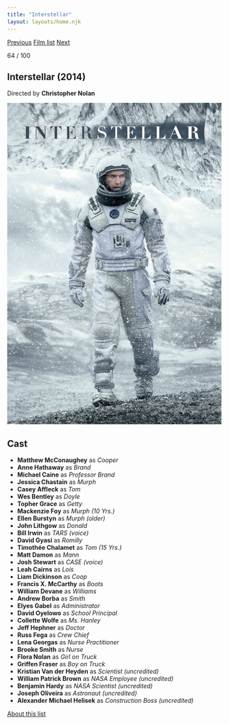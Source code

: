 ```yaml
---
title: "Interstellar"
layout: layouts/home.njk
---
```


<nav class="films">
  <a class="prev" href="../mr-turner">Previous</a>
  <a href="../">Film list</a>
  <a class="next" href="../the-handmaiden">Next</a>
</nav>

<p>64 / 100</p>

<article class="film">
  <h1>Interstellar (2014)</h1>

  <p class="director">
    Directed by <strong>Christopher Nolan</strong>
  </p>

  <img src="../films/posters/interstellar.jpg" alt="">

  <h2>
    Cast
  </h2>
  <ul>
    <li><strong>Matthew McConaughey</strong> as <em>Cooper</em></li>
<li><strong>Anne Hathaway</strong> as <em>Brand</em></li>
<li><strong>Michael Caine</strong> as <em>Professor Brand</em></li>
<li><strong>Jessica Chastain</strong> as <em>Murph</em></li>
<li><strong>Casey Affleck</strong> as <em>Tom</em></li>
<li><strong>Wes Bentley</strong> as <em>Doyle</em></li>
<li><strong>Topher Grace</strong> as <em>Getty</em></li>
<li><strong>Mackenzie Foy</strong> as <em>Murph (10 Yrs.)</em></li>
<li><strong>Ellen Burstyn</strong> as <em>Murph (older)</em></li>
<li><strong>John Lithgow</strong> as <em>Donald</em></li>
<li><strong>Bill Irwin</strong> as <em>TARS (voice)</em></li>
<li><strong>David Gyasi</strong> as <em>Romilly</em></li>
<li><strong>Timothée Chalamet</strong> as <em>Tom (15 Yrs.)</em></li>
<li><strong>Matt Damon</strong> as <em>Mann</em></li>
<li><strong>Josh Stewart</strong> as <em>CASE (voice)</em></li>
<li><strong>Leah Cairns</strong> as <em>Lois</em></li>
<li><strong>Liam Dickinson</strong> as <em>Coop</em></li>
<li><strong>Francis X. McCarthy</strong> as <em>Boots</em></li>
<li><strong>William Devane</strong> as <em>Williams</em></li>
<li><strong>Andrew Borba</strong> as <em>Smith</em></li>
<li><strong>Elyes Gabel</strong> as <em>Administrator</em></li>
<li><strong>David Oyelowo</strong> as <em>School Principal</em></li>
<li><strong>Collette Wolfe</strong> as <em>Ms. Hanley</em></li>
<li><strong>Jeff Hephner</strong> as <em>Doctor</em></li>
<li><strong>Russ Fega</strong> as <em>Crew Chief</em></li>
<li><strong>Lena Georgas</strong> as <em>Nurse Practitioner</em></li>
<li><strong>Brooke Smith</strong> as <em>Nurse</em></li>
<li><strong>Flora Nolan</strong> as <em>Girl on Truck</em></li>
<li><strong>Griffen Fraser</strong> as <em>Boy on Truck</em></li>
<li><strong>Kristian Van der Heyden</strong> as <em>Scientist (uncredited)</em></li>
<li><strong>William Patrick Brown</strong> as <em>NASA Employee (uncredited)</em></li>
<li><strong>Benjamin Hardy</strong> as <em>NASA Scientist (uncredited)</em></li>
<li><strong>Joseph Oliveira</strong> as <em>Astronaut (uncredited)</em></li>
<li><strong>Alexander Michael Helisek</strong> as <em>Construction Boss (uncredited)</em></li>
  </ul>
</article>
<footer>
  <a href="../about">About this list</a>
</footer>
